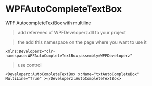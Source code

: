# WPFAutoCompleteTextBox
WPF AutocompleteTextBox with multiline

>add referenec of WPFDeveloperz.dll to your project

>the add this namespace on the page where you want to use it

`xmlns:Developerz="clr-namespace:WPFAutoCompleteTextBox;assembly=WPFDeveloperz"`

>use control

`<Developerz:AutoCompleteTextBox x:Name="txtAutoCompleteBox" MultiLine="True" ></Developerz:AutoCompleteTextBox>`
